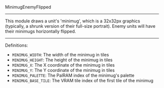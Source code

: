 
MinimugEnemyFlipped

---

This module draws a unit's 'minimug', which is a 32x32px graphics (typically, a shrunk version of their full-size portrait). Enemy units will have their minimugs horizontally flipped.

---

Definitions:

  * `MINIMUG_WIDTH`: The width of the minimug in tiles
  * `MINIMUG_HEIGHT`: The height of the minimug in tiles
  * `MINIMUG_X`: The X coordinate of the minimug in tiles
  * `MINIMUG_Y`: The Y coordinate of the minimug in tiles
  * `MINIMUG_PALETTE`: The PalRAM index of the minimug's palette
  * `MINIMUG_BASE_TILE`: The VRAM tile index of the first tile of the minimug
